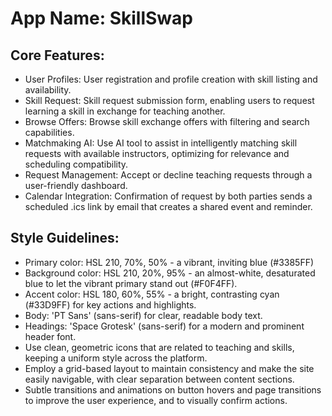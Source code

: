 # **App Name**: SkillSwap

## Core Features:

- User Profiles: User registration and profile creation with skill listing and availability.
- Skill Request: Skill request submission form, enabling users to request learning a skill in exchange for teaching another.
- Browse Offers: Browse skill exchange offers with filtering and search capabilities.
- Matchmaking AI: Use AI tool to assist in intelligently matching skill requests with available instructors, optimizing for relevance and scheduling compatibility.
- Request Management: Accept or decline teaching requests through a user-friendly dashboard.
- Calendar Integration: Confirmation of request by both parties sends a scheduled .ics link by email that creates a shared event and reminder.

## Style Guidelines:

- Primary color: HSL 210, 70%, 50% - a vibrant, inviting blue (#3385FF)
- Background color: HSL 210, 20%, 95% - an almost-white, desaturated blue to let the vibrant primary stand out (#F0F4FF).
- Accent color: HSL 180, 60%, 55% - a bright, contrasting cyan (#33D9FF) for key actions and highlights.
- Body: 'PT Sans' (sans-serif) for clear, readable body text.
- Headings: 'Space Grotesk' (sans-serif) for a modern and prominent header font.
- Use clean, geometric icons that are related to teaching and skills, keeping a uniform style across the platform.
- Employ a grid-based layout to maintain consistency and make the site easily navigable, with clear separation between content sections.
- Subtle transitions and animations on button hovers and page transitions to improve the user experience, and to visually confirm actions.